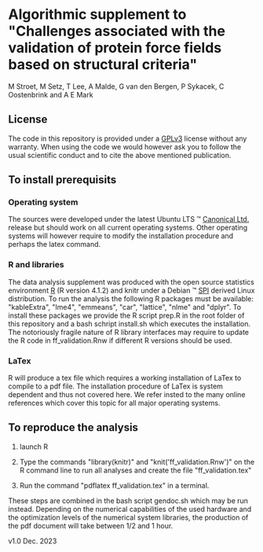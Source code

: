 # Algorithmic supplement to "Challenges associated with the validation of protein force fields based on structural criteria"

M Stroet, M Setz, T Lee, A Malde, G van den Bergen, P Sykacek, C Oostenbrink and A E Mark

## License
The code in this repository is provided under a
[GPLv3](https://www.gnu.org/licenses/gpl-3.0.en.html) license without
any warranty. When using the code we would however ask you to follow
the usual scientific conduct and to cite the above mentioned
publication.

## To install prerequisits
### Operating system
The sources were developed under the latest Ubuntu LTS &trade;
[Canonical Ltd.](https://canonical.com/) release but should work on
all current operating systems. Other operating systems will however
require to modify the installation procedure and perhaps the latex
command.
### R and libraries
The data analysis supplement was produced with the open source
statistics environment [R](https://www.r-project.org/) (R version
4.1.2) and knitr under a Debian &trade;
[SPI](https://www.spi-inc.org/) derived Linux distribution. To run the
analysis the following R packages must be available: "kableExtra",
"lme4", "emmeans", "car", "lattice", "nlme" and "dplyr". To install
these packages we provide the R script prep.R in the root folder of
this repository and a bash schript install.sh which executes the
installation. The notoriously fragile nature of R library interfaces
may require to update the R code in ff\_validation.Rnw if different R
versions should be used.
### LaTex
R will produce a tex file which requires a working installation of
LaTex to compile to a pdf file. The installation procedure of LaTex is
system dependent and thus not covered here. We refer insted to the
many online references which cover this topic for all major operating
systems.

## To reproduce the analysis
1) launch R 

2) Type the commands "library(knitr)" and "knit('ff\_validation.Rnw')"
on the R command line to run all analyses and create the file
"ff\_validation.tex"

3) Run the command "pdflatex ff\_validation.tex" in a terminal.

These steps are combined in the bash script gendoc.sh which may be run
instead. Depending on the numerical capabilities of the used hardware
and the optimization levels of the numerical system libraries, the
production of the pdf document will take between 1/2 and 1 hour.

v1.0 Dec. 2023
